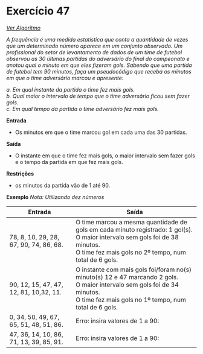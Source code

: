 # Exercício 47

[*Ver Algoritmo*](Algoritmo47.md)

*A frequência é uma medida estatística que conta a quantidade de vezes que um determinado número aparece em um conjunto observado. Um profissional do setor de levantamento de dados de um time de futebol observou as 30 últimas partidas do adversário do final do campeonato e anotou qual o minuto em que eles fizeram gols. Sabendo que uma partida de futebol tem 90 minutos, faça um pseudocódigo que receba os minutos em que o time adversário marcou e apresente:*

*a. Em qual instante da partida o time fez mais gols.*<br>
*b. Qual maior o intervalo de tempo que o time adversário ficou sem fazer gols.*<br>
*c. Em qual tempo da partida o time adversário fez mais gols.*<br>

**Entrada**

- Os minutos em que o time marcou gol em cada uma das 30 partidas.

**Saída**

- O instante em que o time fez mais gols, o maior intervalo sem fazer gols e o tempo da partida em que fez mais gols.

**Restrições**

- os minutos da partida vão de 1 até 90. 

**Exemplo**
*Nota: Utilizando dez números*

| Entrada| Saída  |
|--------------------------|------------------------------------|
|78, 8, 10, 29, 28, 67, 90, 74, 86, 68.|O time marcou a mesma quantidade de gols em cada minuto registrado: 1 gol(s).<br>O maior intervalo sem gols foi de 38 minutos.<br>O time fez mais gols no 2º tempo, num total de 6 gols.|
|90, 12, 15, 47, 47, 12, 81, 10,32, 11.|O instante com mais gols foi/foram no(s) minuto(s) 12 e 47 marcando 2 gols.<br> O maior intervalo sem gols foi de 34 minutos.<br> O time fez mais gols no 1º tempo, num total de 6 gols.|
|0, 34, 50, 49, 67, 65, 51, 48, 51, 86.| Erro: insira valores de 1 a 90:|
|47, 36, 14, 10, 86, 71, 13, 39, 85, 91.|Erro: insira valores de 1 a 90:|